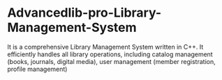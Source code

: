 # Advancedlib-pro-Library-Management-System
It is a comprehensive Library Management System written in C++. It efficiently handles all library operations, including catalog management (books, journals, digital media), user management (member registration, profile management)
